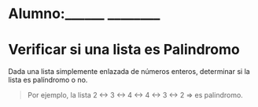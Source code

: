 # Alumno:______ ________

# Verificar si una lista es Palindromo

Dada una lista simplemente enlazada de números enteros, determinar si la lista es palíndromo o no.  

> Por ejemplo, la lista  2 <-> 3 <-> 4 <-> 4 <-> 3 <-> 2  => es palindromo. 


